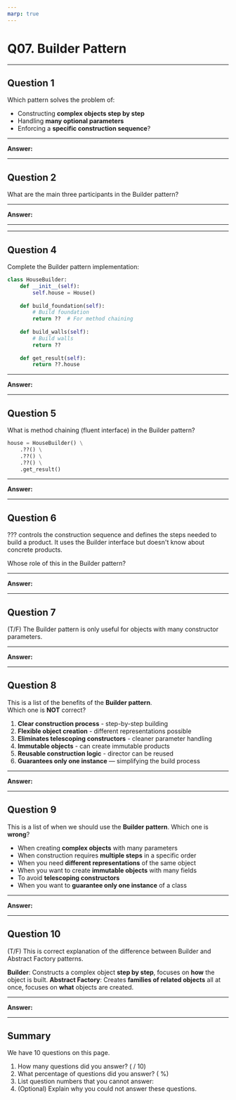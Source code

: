 ```yaml
---
marp: true
---
```


# Q07. Builder Pattern

---

## Question 1

Which pattern solves the problem of:

- Constructing **complex objects step by step**  
- Handling **many optional parameters**  
- Enforcing a **specific construction sequence**?

---

**Answer:**


---

## Question 2

What are the main three participants in the Builder pattern?

---

**Answer:**


---

---

## Question 4

Complete the Builder pattern implementation:

```python
class HouseBuilder:
    def __init__(self):
        self.house = House()
    
    def build_foundation(self):
        # Build foundation
        return ??  # For method chaining
    
    def build_walls(self):
        # Build walls
        return ??
    
    def get_result(self):
        return ??.house
```

---

**Answer:**


---

## Question 5

What is method chaining (fluent interface) in the Builder pattern?

```python
house = HouseBuilder() \
    .??() \
    .??() \
    .??() \
    .get_result()
```

---

**Answer:**


---

## Question 6

??? controls the construction sequence and defines the steps needed to build a product. It uses the Builder interface but doesn't know about concrete products.

Whose role of this in the Builder pattern?

---

**Answer:**


---

## Question 7

(T/F) The Builder pattern is only useful for objects with many constructor parameters.

---

**Answer:**


---

## Question 8

This is a list of the benefits of the **Builder pattern**.  
Which one is **NOT** correct?

1. **Clear construction process** - step-by-step building
2. **Flexible object creation** - different representations possible
3. **Eliminates telescoping constructors** - cleaner parameter handling
4. **Immutable objects** - can create immutable products
5. **Reusable construction logic** - director can be reused
6. **Guarantees only one instance** — simplifying the build process

---

**Answer:**


---

## Question 9

This is a list of when we should use the **Builder pattern**. Which one is **wrong**?

- When creating **complex objects** with many parameters
- When construction requires **multiple steps** in a specific order
- When you need **different representations** of the same object
- When you want to create **immutable objects** with many fields
- To avoid **telescoping constructors**
- When you want to **guarantee only one instance** of a class

---

**Answer:**


---

## Question 10

(T/F) This is correct explanation of the difference between Builder and Abstract Factory patterns.

**Builder**: Constructs a complex object **step by step**, focuses on **how** the object is built.
**Abstract Factory**: Creates **families of related objects** all at once, focuses on **what** objects are created.

---

**Answer:**


---

## Summary

We have 10 questions on this page.

1. How many questions did you answer? ( / 10)
2. What percentage of questions did you answer? (  %)
3. List question numbers that you cannot answer:
4. (Optional) Explain why you could not answer these questions.
